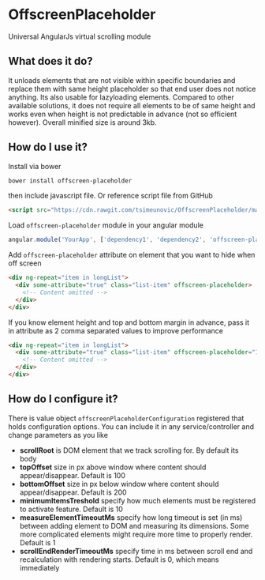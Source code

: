 # OffscreenPlaceholder
Universal AngularJs virtual scrolling module

## What does it do?
It unloads elements that are not visible within specific boundaries and replace them with same height placeholder so that end user does not notice anything. Its also usable for lazyloading elements. Compared to other available solutions, it does not require all elements to be of same height and works even when height is not predictable in advance (not so efficient however). Overall minified size is around 3kb.

## How do I use it?
Install via bower
```bash
bower install offscreen-placeholder
```
then include javascript file. Or reference script file from GitHub
```html
<script src="https://cdn.rawgit.com/tsimeunovic/OffscreenPlaceholder/master/offscreenPlaceholder.min.js"></script>
```

Load `offscreen-placeholder` module in your angular module
```javascript
angular.module('YourApp', ['dependency1', 'dependency2', 'offscreen-placeholder']);
```

Add `offscreen-placeholder` attribute on element that you want to hide when off screen
```html
<div ng-repeat="item in longList">
  <div some-attribute="true" class="list-item" offscreen-placeholder>
    <!-- Content omitted -->
  </div>
</div>
```

If you know element height and top and bottom margin in advance, pass it in attribute as 2 comma separated values to improve performance
```html
<div ng-repeat="item in longList">
  <div some-attribute="true" class="list-item" offscreen-placeholder="100,10">
    <!-- Content omitted -->
  </div>
</div>
```

## How do I configure it?
There is value object `offscreenPlaceholderConfiguration` registered that holds configuration options. You can include it in any service/controller and change parameters as you like
- **scrollRoot** is DOM element that we track scrolling for. By default its body
- **topOffset** size in px above window where content should appear/disappear. Default is 100
- **bottomOffset** size in px below window where content should appear/disappear. Default is 200
- **minimumItemsTreshold** specify how much elements must be registered to activate feature. Default is 10
- **measureElementTimeoutMs** specify how long timeout is set (in ms) between adding element to DOM and measuring its dimensions. Some more complicated elements might require more time to properly render. Default is 1
- **scrollEndRenderTimeoutMs** specify time in ms between scroll end and recalculation with rendering starts. Default is 0, which means immediately
